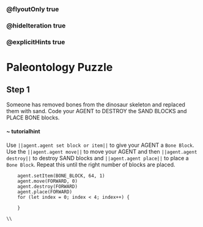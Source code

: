 ### @flyoutOnly true
### @hideIteration true
### @explicitHints true

# Paleontology Puzzle

## Step 1
Someone has removed bones from the dinosaur skeleton and replaced them with sand. Code your AGENT to DESTROY the SAND BLOCKS and PLACE BONE blocks.
#### ~ tutorialhint 
Use ``||agent.agent set block or item||`` to give your AGENT a `Bone Block`. Use the ``||agent.agent move||`` to move your AGENT and then ``||agent.agent destroy||`` to destroy SAND blocks and ``||agent.agent place||`` to place a `Bone Block`. Repeat this until the right number of blocks are placed.

```ghost
    agent.setItem(BONE_BLOCK, 64, 1)
    agent.move(FORWARD, 0)
    agent.destroy(FORWARD)
    agent.place(FORWARD)
    for (let index = 0; index < 4; index++) {
    	
    }
```
```template
\\
```
```package
```
